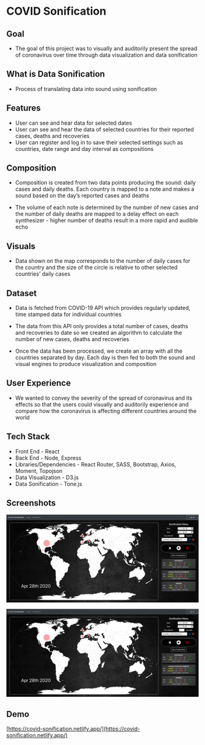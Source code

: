 # COVID Sonification

## Goal

- The goal of this project was to visually and auditorily present the spread of coronavirus over time through data visualization and data sonification

## What is Data Sonification

- Process of translating data into sound using sonification

## Features

- User can see and hear data for selected dates
- User can see and hear the data of selected countries for their reported cases, deaths and recoveries
- User can register and log in to save their selected settings such as countries, date range and day interval as compositions

## Composition

- Composition is created from two data points producing the sound: daily cases and daily deaths. Each country is mapped to a note and makes a sound based on the day’s reported cases and deaths

- The volume of each note is determined by the number of new cases and the number of daily deaths are mapped to a delay effect on each synthesizer - higher number of deaths result in a more rapid and audible echo

## Visuals

- Data shown on the map corresponds to the number of daily cases for the country and the size of the circle is relative to other selected countries’ daily cases

## Dataset

- Data is fetched from COVID-19 API which provides regularly updated, time stamped data for individual countries

- The data from this API only provides a total number of cases, deaths and recoveries to date so we created an algorithm to calculate the number of new cases, deaths and recoveries

- Once the data has been processed, we create an array with all the countries separated by day. Each day is then fed to both the sound and visual engines to produce visualization and composition

## User Experience

- We wanted to convey the severity of the spread of coronavirus and its effects so that the users could visually and auditorily experience and compare how the coronavirus is affecting different countries around the world

## Tech Stack

- Front End - React
- Back End - Node, Express
- Libraries/Dependencies - React Router, SASS, Bootstrap, Axios, Moment, Topojson
- Data Visualization - D3.js
- Data Sonification - Tone.js

## Screenshots

!["screenshot of homepage"](https://github.com/cangoman/covid-sonification/blob/master/client/src/assets/screenshots/01_home.png?raw=true)

!["screenshot of dashboard"](https://github.com/cangoman/covid-sonification/blob/master/client/src/assets/screenshots/01_home.png?raw=true)

## Demo

[https://covid-sonification.netlify.app/](https://covid-sonification.netlify.app/)
